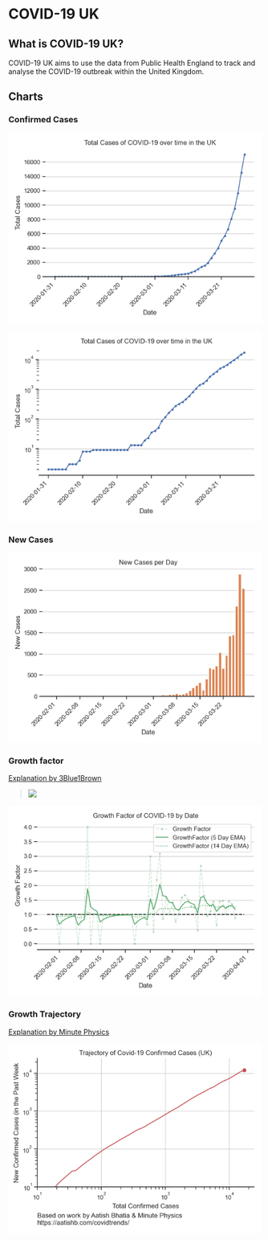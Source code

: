 # COVID-19 UK

## What is COVID-19 UK?

COVID-19 UK aims to use the data from Public Health England to track and analyse the COVID-19 outbreak within the United Kingdom.

## Charts

### Confirmed Cases

![](confirmed-cases-linear-axis.png)

![](confirmed-cases-logarthimic-axis.png)

### New Cases

![](new-cases.png)

### Growth factor

[Explanation by 3Blue1Brown](https://youtu.be/Kas0tIxDvrg)

> <img src="https://render.githubusercontent.com/render/math?math=GF=\frac{New Cases_{day}}{New Cases_{day - 1}}">

![](growth-factor.png)

### Growth Trajectory

[Explanation by Minute Physics](https://youtu.be/54XLXg4fYsc)

![](trajectory.png)
